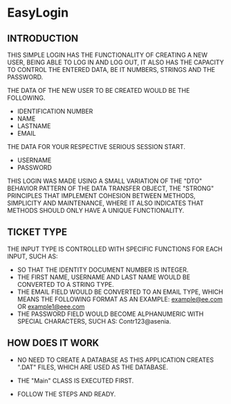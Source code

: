 # EasyLogin

## INTRODUCTION
THIS SIMPLE LOGIN HAS THE FUNCTIONALITY OF CREATING A NEW USER, BEING ABLE TO LOG IN AND LOG OUT, IT ALSO HAS THE CAPACITY TO CONTROL THE ENTERED DATA, BE IT NUMBERS, STRINGS AND THE PASSWORD.

THE DATA OF THE NEW USER TO BE CREATED WOULD BE THE FOLLOWING.
* IDENTIFICATION NUMBER
* NAME
* LASTNAME
* EMAIL
 
THE DATA FOR YOUR RESPECTIVE SERIOUS SESSION START.
* USERNAME
* PASSWORD

THIS LOGIN WAS MADE USING A SMALL VARIATION OF THE "DTO" BEHAVIOR PATTERN OF THE DATA TRANSFER OBJECT, THE "STRONG" PRINCIPLES THAT IMPLEMENT COHESION BETWEEN METHODS, SIMPLICITY AND MAINTENANCE, WHERE IT ALSO INDICATES THAT METHODS SHOULD ONLY HAVE A UNIQUE FUNCTIONALITY.

## TICKET TYPE
THE INPUT TYPE IS CONTROLLED WITH SPECIFIC FUNCTIONS FOR EACH INPUT, SUCH AS:
* SO THAT THE IDENTITY DOCUMENT NUMBER IS INTEGER.
* THE FIRST NAME, USERNAME AND LAST NAME WOULD BE CONVERTED TO A STRING TYPE.
* THE EMAIL FIELD WOULD BE CONVERTED TO AN EMAIL TYPE, WHICH MEANS THE FOLLOWING FORMAT AS AN EXAMPLE: example@ee.com OR example1@eee.com
* THE PASSWORD FIELD WOULD BECOME ALPHANUMERIC WITH SPECIAL CHARACTERS, SUCH AS: Contr123@asenia.

## HOW DOES IT WORK
* NO NEED TO CREATE A DATABASE AS THIS APPLICATION CREATES ".DAT" FILES, WHICH ARE USED AS THE DATABASE.

* THE "Main" CLASS IS EXECUTED FIRST.

* FOLLOW THE STEPS AND READY.
